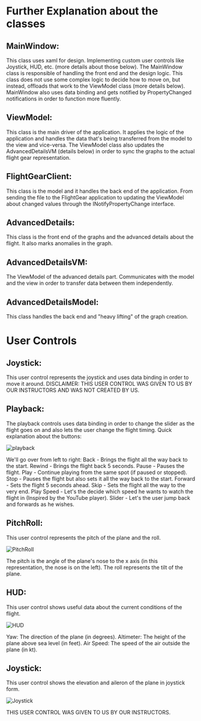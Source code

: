 # Further Explanation about the classes

## MainWindow:
This class uses xaml for design. Implementing custom user controls like Joystick, HUD, etc. (more details about those below).
The MainWindow class is responsible of handling the front end and the design logic.
This class does not use some complex logic to decide how to move on, but instead, offloads that work to the ViewModel class (more details below).
MainWindow also uses data binding and gets notified by PropertyChanged notifications in order to function more fluently.

## ViewModel:
This class is the main driver of the application. It applies the logic of the application and handles the data that's being transferred from the model to the view and vice-versa.
The ViewModel class also updates the AdvancedDetailsVM (details below) in order to sync the graphs to the actual flight gear representation.

## FlightGearClient:
This class is the model and it handles the back end of the application. From sending the file to the FlightGear application to updating the ViewModel about changed values through the INotifyPropertyChange interface.

## AdvancedDetails:
This class is the front end of the graphs and the advanced details about the flight. It also marks anomalies in the graph.

## AdvancedDetailsVM:
The ViewModel of the advanced details part. Communicates with the model and the view in order to transfer data between them independently.

## AdvancedDetailsModel:
This class handles the back end and "heavy lifting" of the graph creation.

# User Controls

## Joystick:
This user control represents the joystick and uses data binding in order to move it around.
DISCLAIMER:  THIS USER CONTROL WAS GIVEN TO US BY OUR INSTRUCTORS AND WAS NOT CREATED BY US.

## Playback:
The playback controls uses data binding in order to change the slider as the flight goes on and also lets the user change the flight timing.
Quick explanation about the buttons:

![playback](https://i.imgur.com/UiIB0E1.png)

We'll go over from left to right:
Back - Brings the flight all the way back to the start.
Rewind - Brings the flight back 5 seconds.
Pause - Pauses the flight.
Play - Continue playing from the same spot (if paused or stopped).
Stop - Pauses the flight but also sets it all the way back to the start.
Forward - Sets the flight 5 seconds ahead.
Skip - Sets the flight all the way to the very end.
Play Speed - Let's the decide which speed he wants to watch the flight in (Inspired by the YouTube player).
Slider - Let's the user jump back and forwards as he wishes.

## PitchRoll:
This user control represents the pitch of the plane and the roll.

![PitchRoll](https://i.imgur.com/cZihUAm.png)

The pitch is the angle of the plane's nose to the x axis (in this representation, the nose is on the left).
The roll represents the tilt of the plane.

## HUD:
This user control shows useful data about the current conditions of the flight.

![HUD](https://i.imgur.com/dIqzyo6.png)

Yaw: The direction of the plane (in degrees).
Altimeter: The height of the plane above sea level (in feet).
Air Speed: The speed of the air outside the plane (in kt).

## Joystick:
This user control shows the elevation and aileron of the plane in joystick form.

![Joystick](https://i.imgur.com/svSZ7Xn.png)

THIS USER CONTROL WAS GIVEN TO US BY OUR INSTRUCTORS.